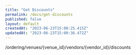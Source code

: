 ```yaml
---
title: "Get Discounts"
permalink: /docs/get-discounts
published: false
layout: default
createdAt: "2023-06-23T15:00:25.415Z"
updatedAt: "2023-06-23T15:00:36.472Z"
---
```

/ordering/venues/{venue_id}/vendors/{vendor_id}/discounts
